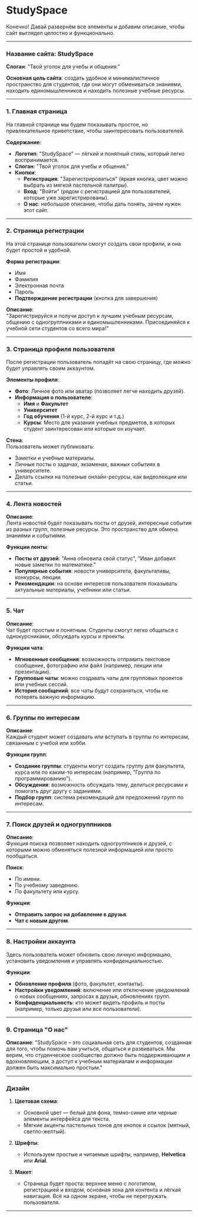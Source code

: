 # StudySpace
Конечно! Давай развернём все элементы и добавим описание, чтобы сайт выглядел целостно и функционально.

---

### **Название сайта**: **StudySpace**  
**Слоган**: "Твой уголок для учебы и общения."

**Основная цель сайта**: создать удобное и минималистичное пространство для студентов, где они могут обмениваться знаниями, находить единомышленников и находить полезные учебные ресурсы.

---

### **1. Главная страница**

На главной странице мы будем показывать простое, но привлекательное приветствие, чтобы заинтересовать пользователей.

**Содержание**:

- **Логотип**: "StudySpace" — лёгкий и понятный стиль, который легко воспринимается.
- **Слоган**: "Твой уголок для учебы и общения."
- **Кнопки**:
  - **Регистрация**: "Зарегистрироваться" (яркая кнопка, цвет можно выбрать из мягкой пастельной палитры).
  - **Вход**: "Войти" (рядом с регистрацией для пользователей, которые уже зарегистрированы).
  - **О нас**: небольшое описание, чтобы дать понять, зачем нужен этот сайт.

---

### **2. Страница регистрации**

На этой странице пользователи смогут создать свои профили, и она будет простой и удобной.

**Форма регистрации**:
- Имя
- Фамилия
- Электронная почта
- Пароль
- **Подтверждение регистрации** (кнопка для завершения)

**Описание**:  
"Зарегистрируйся и получи доступ к лучшим учебным ресурсам, общению с одногруппниками и единомышленниками. Присоединяйся к учебной сети студентов со всего мира!"

---

### **3. Страница профиля пользователя**

После регистрации пользователь попадёт на свою страницу, где можно будет управлять своим аккаунтом.

**Элементы профиля**:

- **Фото**: Личное фото или аватар (позволяет легче находить друзей).
- **Информация о пользователе**:
  - **Имя** и **Факультет**
  - **Университет**
  - **Год обучения** (1-й курс, 2-й курс и т.д.)
  - **Курсы**: Место для указания учебных предметов, в которых студент заинтересован или которые он изучает.
  
**Стена**:  
Пользователь может публиковать:
- Заметки и учебные материалы.
- Личные посты о задачах, экзаменах, важных событиях в университете.
- Делать ссылки на полезные онлайн-ресурсы, как видеолекции или статьи.

---

### **4. Лента новостей**

**Описание**:  
Лента новостей будет показывать посты от друзей, интересные события из разных групп, полезные ресурсы. Это пространство для обмена знаниями и событиями.

**Функции ленты**:
- **Посты от друзей**: "Анна обновила свой статус", "Иван добавил новые заметки по математике."
- **Популярные события**: новости университета, факультативы, конкурсы, лекции.
- **Рекомендации**: на основе интересов пользователя показывать актуальные материалы, учебники или статьи.

---

### **5. Чат**

**Описание**:  
Чат будет простым и понятным. Студенты смогут легко общаться с однокурсниками, обсуждать курсы и проекты.

**Функции чата**:
- **Мгновенные сообщения**: возможность отправить текстовое сообщение, фотографию или файл (например, лекции или презентации).
- **Групповые чаты**: можно создавать чаты для групповых проектов или учебных сессий.
- **История сообщений**: все чаты будут сохраняться, чтобы не потерять важную информацию.

---

### **6. Группы по интересам**

**Описание**:  
Каждый студент может создавать или вступать в группы по интересам, связанным с учебой или хобби.

**Функции групп**:
- **Создание группы**: студенты могут создать группу для факультета, курса или по каким-то интересам (например, "Группа по программированию").
- **Обсуждения**: возможность обсуждать тему, делиться ресурсами и помогать друг другу с заданиями.
- **Подбор групп**: система рекомендаций для предложений групп по интересам.

---

### **7. Поиск друзей и одногруппников**

**Описание**:  
Функция поиска позволяет находить одногруппников и друзей, с которыми можно обменяться полезной информацией или просто пообщаться.

**Поиск**:
- По имени.
- По учебному заведению.
- По факультету или курсу.

**Функции**:
- **Отправить запрос на добавление в друзья**.
- **Чат с новым другом**.
  
---

### **8. Настройки аккаунта**

Здесь пользователь может обновить свою личную информацию, установить уведомления и управлять конфиденциальностью.

**Функции**:
- **Обновление профиля** (фото, факультет, контакты).
- **Настройки уведомлений**: включение или отключение уведомлений о новых сообщениях, запросах в друзья, обновлениях групп.
- **Конфиденциальность**: кто может видеть профиль и посты (например, только друзья или все пользователи).

---

### **9. Страница "О нас"**

**Описание**:
"StudySpace – это социальная сеть для студентов, созданная для того, чтобы помочь вам учиться, общаться и развиваться. Мы верим, что студенческое сообщество должно быть поддерживающим и вдохновляющим, а доступ к учебным материалам и информации должен быть максимально простым."

---

### **Дизайн**

1. **Цветовая схема**:  
   - Основной цвет — белый для фона, темно-синие или черные элементы интерфейса для текста.
   - Мягкие акценты пастельных тонов для кнопок и ссылок (мятный, светло-желтый).
   
2. **Шрифты**:  
   - Используем простые и читаемые шрифты, например, **Helvetica** или **Arial**.
   
3. **Макет**:  
   - Страница будет проста: верхнее меню с логотипом, регистрацией и входом, основная зона для контента и лёгкая навигация. Всё на одном экране, чтобы не перегружать пользователя.

---
